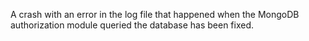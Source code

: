 A crash with an error in the log file that happened when the MongoDB authorization module queried the database has been fixed.
